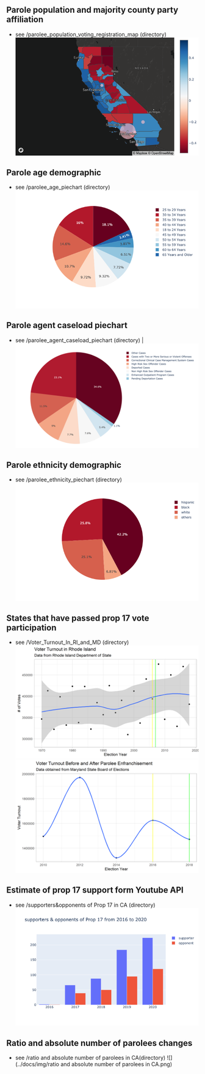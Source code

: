 ## Parole population and majority county party affiliation 
* see /parolee_population_voting_registration_map (directory) 
![](../docs/img/partisan_parole_map.png)

## Parole age demographic
* see /parolee_age_piechart (directory) 
![map_plot](../docs/img/age.png)

## Parole agent caseload piechart
* see /parolee_agent_caseload_piechart (directory) 
| ![map_plot](../docs/img/agent_caseload.png)

## Parole ethnicity demographic
* see /parolee_ethnicity_piechart (directory) 
![map_plot](../docs/img/ethnicity.png)

## States that have passed prop 17 vote participation 
* see /Voter_Turnout_In_RI_and_MD (directory) 
![](../docs/img/RI_Voter_Turnout.png)
![](../docs/img/MD_Voter_Turnout.png)

## Estimate of prop 17 support form Youtube API
* see /supporters&opponents of Prop 17 in CA (directory) 
![](../docs/img/support_analysis.png)

## Ratio and absolute number of parolees changes
* see /ratio and absolute number of parolees in CA(directory)
![](../docs/img/ratio and absolute number of parolees in CA.png)
